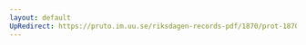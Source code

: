 ```yaml
---
layout: default
UpRedirect: https://pruto.im.uu.se/riksdagen-records-pdf/1870/prot-1870--ak--223.pdf
---
```

